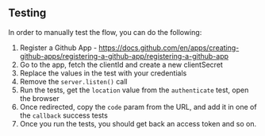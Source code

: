 ## Testing

In order to manually test the flow, you can do the following:

1. Register a Github App - https://docs.github.com/en/apps/creating-github-apps/registering-a-github-app/registering-a-github-app
2. Go to the app, fetch the clientId and create a new clientSecret
3. Replace the values in the test with your credentials
4. Remove the `server.listen()` call
5. Run the tests, get the `location` value from the `authenticate` test, open the browser
6. Once redirected, copy the `code` param from the URL, and add it in one of the `callback` success tests
7. Once you run the tests, you should get back an access token and so on.
